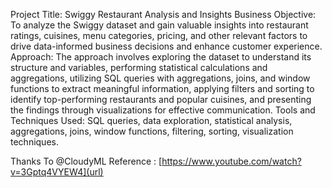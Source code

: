 Project Title: Swiggy Restaurant Analysis and Insights
Business Objective: To analyze the Swiggy dataset and gain valuable insights into restaurant ratings, cuisines, menu categories, pricing, and other relevant factors to drive data-informed business decisions and enhance customer experience.
Approach: The approach involves exploring the dataset to understand its structure and variables, performing statistical calculations and aggregations, utilizing SQL queries with aggregations, joins, and window functions to extract meaningful information, applying filters and sorting to identify top-performing restaurants and popular cuisines, and presenting the findings through visualizations for effective communication.
Tools and Techniques Used: SQL queries, data exploration, statistical analysis, aggregations, joins, window functions, filtering, sorting, visualization techniques.

Thanks To @CloudyML
Reference : [https://www.youtube.com/watch?v=3Gptq4VYEW4](url)
